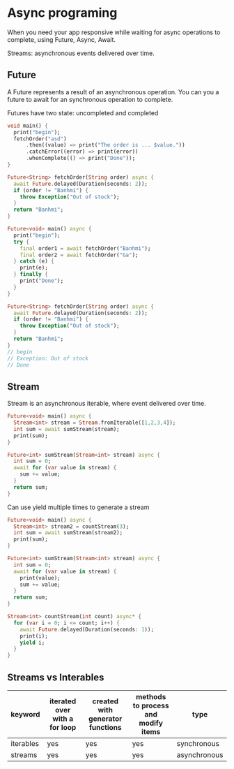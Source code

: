 # Async programing

When you need your app responsive while waiting for async operations to complete, using Future, Async, Await.

Streams: asynchronous events delivered over time.

## Future

A Future represents a result of an asynchronous operation. You can you a future to await for an synchronous operation to complete.

Futures have two state: uncompleted and completed

```dart
void main() {
  print("begin");
  fetchOrder("asd")
      .then((value) => print("The order is ... $value."))
      .catchError((error) => print(error))
      .whenComplete(() => print("Done"));
}

Future<String> fetchOrder(String order) async {
  await Future.delayed(Duration(seconds: 2));
  if (order != "Banhmi") {
    throw Exception("Out of stock");
  }
  return "Banhmi";
}
```

```dart
Future<void> main() async {
  print("begin");
  try {
    final order1 = await fetchOrder("Banhmi");
    final order2 = await fetchOrder("Ga");
  } catch (e) {
    print(e);
  } finally {
    print("Done");
  }
}

Future<String> fetchOrder(String order) async {
  await Future.delayed(Duration(seconds: 2));
  if (order != "Banhmi") {
    throw Exception("Out of stock");
  }
  return "Banhmi";
}
// begin
// Exception: Out of stock
// Done
```

## Stream

Stream is an asynchronous iterable, where event delivered over time.

```dart
Future<void> main() async {
  Stream<int> stream = Stream.fromIterable([1,2,3,4]);
  int sum = await sumStream(stream);
  print(sum);
}

Future<int> sumStream(Stream<int> stream) async {
  int sum = 0;
  await for (var value in stream) {
    sum += value;
  }
  return sum;
}
```
Can use yield multiple times to generate a stream

```dart
Future<void> main() async {
  Stream<int> stream2 = countStream(3);
  int sum = await sumStream(stream2);
  print(sum);
}

Future<int> sumStream(Stream<int> stream) async {
  int sum = 0;
  await for (var value in stream) {
    print(value);
    sum += value;
  }
  return sum;
}

Stream<int> countStream(int count) async* {
  for (var i = 0; i <= count; i++) {
    await Future.delayed(Duration(seconds: 1));
    print(i);
    yield i;
  }
}
```
## Streams vs Interables

| keyword   | iterated over with a for loop | created with generator functions | methods to process and modify items | type         |
|-----------|-------------------------------|----------------------------------|-------------------------------------|--------------|
| iterables |              yes              |                yes               |                 yes                 | synchronous  |
| streams   |              yes              |                yes               |                 yes                 | asynchronous |
